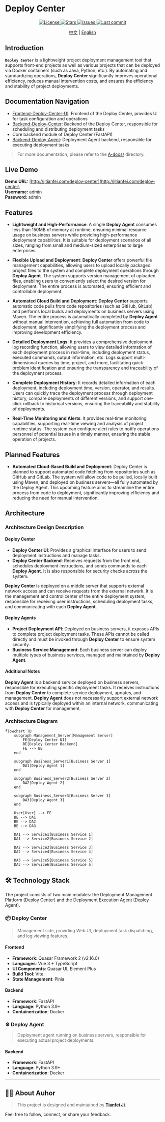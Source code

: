 # Deploy Center

<p align="center">
  <a href="https://github.com/TianfeiJi/Deploy-Center">
    <img alt="License" src="https://img.shields.io/github/license/TianfeiJi/Deploy-Center.svg">
  </a>
  <a href="https://github.com/TianfeiJi/Deploy-Center/stargazers">
    <img alt="Stars" src="https://img.shields.io/github/stars/TianfeiJi/Deploy-Center.svg">
  </a>
  <a href="https://github.com/TianfeiJi/Deploy-Center/issues">
    <img alt="Issues" src="https://img.shields.io/github/issues/TianfeiJi/Deploy-Center.svg">
  </a>
  <a href="https://github.com/TianfeiJi/Deploy-Center/commits/main">
    <img alt="Last commit" src="https://img.shields.io/github/last-commit/TianfeiJi/Deploy-Center.svg">
  </a>
</p>

<p align="center">
  <a href="./README.md">中文</a> | <a href="./README_EN.md">English</a>
</p>

## Introduction

**`Deploy Center`** is a lightweight project deployment management tool that supports front-end projects as well as various projects that can be deployed via Docker containers (such as Java, Python, etc.). By automating and standardizing operations, **Deploy Center** significantly improves operational efficiency, reduces manual intervention costs, and ensures the efficiency and stability of project deployments.

## Documentation Navigation
- [Frontend-Deploy-Center-UI](./Frontend-Deploy-Center-UI/README.md): Frontend of the Deploy Center, provides UI for task configuration and operations
- [Backend-Deploy-Center](./Backend-Deploy-Center/README_EN.md): Backend of the Deploy Center, responsible for scheduling and distributing deployment tasks
- Core backend module of Deploy Center (FastAPI)  
- [Backend-Deploy-Agent](./Backend-Deploy-Agent/README_EN.md): Deployment Agent backend, responsible for executing deployment tasks
> For more documentation, please refer to the [A-docs/](./A-docs/) directory.

## Live Demo
**Demo URL:** [http://jitianfei.com/deploy-center](http://jitianfei.com/deploy-center)  
**Username:** admin  
**Password:** admin  

## Features

- **Lightweight and High-Performance**: A single **Deploy Agent** consumes less than 150MB of memory at runtime, ensuring minimal resource usage on business servers while providing high-performance deployment capabilities. It is suitable for deployment scenarios of all sizes, ranging from small and medium-sized enterprises to large enterprises.

- **Flexible Upload and Deployment**: **Deploy Center** offers powerful file management capabilities, allowing users to upload locally packaged project files to the system and complete deployment operations through **Deploy Agent**. The system supports version management of uploaded files, enabling users to conveniently select the desired version for deployment. The entire process is automated, ensuring efficient and controllable deployment.

- **Automated Cloud Build and Deployment**: **Deploy Center** supports automatic code pulls from code repositories (such as GitHub, GitLab) and performs local builds and deployments on business servers using Maven. The entire process is automatically completed by **Deploy Agent** without manual intervention, achieving full automation from code to deployment, significantly simplifying the deployment process and improving development efficiency.

- **Detailed Deployment Logs**: It provides a comprehensive deployment log recording function, allowing users to view detailed information of each deployment process in real-time, including deployment status, executed commands, output information, etc. Logs support multi-dimensional queries by time, project, and more, facilitating quick problem identification and ensuring the transparency and traceability of the deployment process.

- **Complete Deployment History**: It records detailed information of each deployment, including deployment time, version, operator, and results. Users can quickly trace the deployment process through deployment history, compare deployments of different versions, and support one-click rollback to historical versions, ensuring the traceability and stability of deployments.

- **Real-Time Monitoring and Alerts**: It provides real-time monitoring capabilities, supporting real-time viewing and analysis of project runtime status. The system can configure alert rules to notify operations personnel of potential issues in a timely manner, ensuring the stable operation of projects.

## Planned Features
- **Automated Cloud-Based Build and Deployment**: Deploy Center is planned to support automated code fetching from repositories such as GitHub and GitLab. The system will allow code to be pulled, locally built using Maven, and deployed on business servers—all fully automated by the Deploy Agent. This upcoming feature aims to streamline the entire process from code to deployment, significantly improving efficiency and reducing the need for manual intervention.

## Architecture

### Architecture Design Description

#### Deploy Center
- **Deploy Center UI**: Provides a graphical interface for users to send deployment instructions and manage tasks.
- **Deploy Center Backend**: Receives requests from the front end, schedules deployment instructions, and sends commands to each **Deploy Agent**. It is also responsible for security checks across the system.

**Deploy Center** is deployed on a middle server that supports external network access and can receive requests from the external network. It is the management and control center of the entire deployment system, responsible for receiving user instructions, scheduling deployment tasks, and communicating with each **Deploy Agent**.

#### Deploy Agents
- **Project Deployment API**: Deployed on business servers, it exposes APIs to complete project deployment tasks. These APIs cannot be called directly and must be invoked through **Deploy Center** to ensure system security.
- **Business Service Management**: Each business server can deploy multiple types of business services, managed and maintained by **Deploy Agent**.

#### Additional Notes

**Deploy Agent** is a backend service deployed on business servers, responsible for executing specific deployment tasks. It receives instructions from **Deploy Center** to complete service deployment, updates, and management. **Deploy Agent** does not necessarily support external network access and is typically deployed within an internal network, communicating with **Deploy Center** for management.

### Architecture Diagram

```mermaid
flowchart TD
    subgraph Management_Server[Management Server]
        FE[Deploy Center UI]
        BE[Deploy Center Backend]
        FE --> BE
    end

    subgraph Business_Server1[Business Server 1]
        DA1[Deploy Agent 1]
    end

    subgraph Business_Server2[Business Server 2]
        DA2[Deploy Agent 2]
    end

    subgraph Business_Server3[Business Server 3]
        DA3[Deploy Agent 3]
    end

    User[User] --> FE
    BE --> DA1
    BE --> DA2
    BE --> DA3

    DA1 --> Service1[Business Service 1]
    DA1 --> Service2[Business Service 2]

    DA2 --> Service3[Business Service 3]
    DA2 --> Service4[Business Service 4]

    DA3 --> Service5[Business Service 5]
    DA3 --> Service6[Business Service 6]
```

## 🛠️ Technology Stack

The project consists of two main modules: the Deployment Management Platform (Deploy Center) and the Deployment Execution Agent (Deploy Agent).

### 📦 Deploy Center

> Management side, providing Web UI, deployment task dispatching, and log viewing features.

#### Frontend
- **Framework**: Quasar Framework 2 (v2.16.0)
- **Languages**: Vue 3 + TypeScript
- **UI Components**: Quasar UI, Element Plus
- **Build Tool**: Vite
- **State Management**: Pinia

#### Backend
- **Framework**: FastAPI
- **Language**: Python 3.9+
- **Containerization**: Docker

### ⚙️ Deploy Agent

> Deployment agent running on business servers, responsible for executing actual project deployments.

#### Backend
- **Framework**: FastAPI
- **Language**: Python 3.9+
- **Containerization**: Docker

---

## 👨‍💻 About Auhor

> This project is designed and maintained by **[Tianfei Ji](https://github.com/TianfeiJi)**.

Feel free to follow, connect, or share your feedback.